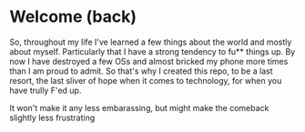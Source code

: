 # Welcome (back)

So, throughout my life I've learned a few things about the world and mostly about myself. Particularly that I have a strong tendency to fu** things up. By now I have destroyed a few OSs and almost bricked my phone more times than I am proud to admit. So that's why I created this repo, to be a last resort, the last sliver of hope when it comes to technology, for when you have trully F'ed up.

It won't make it any less embarassing, but might make the comeback slightly less frustrating
